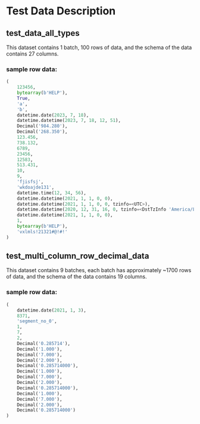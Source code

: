 # Test Data Description

## test_data_all_types

This dataset contains 1 batch, 100 rows of data,  and the schema of the data contains 27 columns.

### sample row data:

```python
(
    123456,
    bytearray(b'HELP'),
    True,
    'a',
    'b',
    datetime.date(2023, 7, 18),
    datetime.datetime(2023, 7, 18, 12, 51),
    Decimal('984.280'),
    Decimal('268.350'),
    123.456,
    738.132,
    6789,
    23456,
    12583,
    513.431,
    10,
    9,
    'fjisfsj',
    'wkdoajde131',
    datetime.time(12, 34, 56),
    datetime.datetime(2021, 1, 1, 0, 0),
    datetime.datetime(2021, 1, 1, 0, 0, tzinfo=<UTC>),
    datetime.datetime(2020, 12, 31, 16, 0, tzinfo=<DstTzInfo 'America/Los_Angeles' PST-1 day, 16:00:00 STD>),
    datetime.datetime(2021, 1, 1, 0, 0),
    1,
    bytearray(b'HELP'),
    'vxlmls!21321#@!#!'
)
```

## test_multi_column_row_decimal_data

This dataset contains 9 batches, each batch has approximately ~1700 rows of data, and the schema of the data contains 19 columns.

### sample row data:
```python
(
    datetime.date(2021, 1, 3),
    8371,
    'segment_no_0',
    1,
    7,
    2,
    Decimal('0.285714'),
    Decimal('1.000'),
    Decimal('7.000'),
    Decimal('2.000'),
    Decimal('0.285714000'),
    Decimal('1.000'),
    Decimal('7.000'),
    Decimal('2.000'),
    Decimal('0.285714000'),
    Decimal('1.000'),
    Decimal('7.000'),
    Decimal('2.000'),
    Decimal('0.285714000')
)
```
